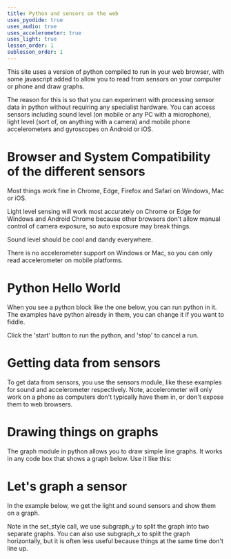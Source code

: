 ```yaml
---
title: Python and sensors on the web
uses_pyodide: true
uses_audio: true
uses_accelerometer: true
uses_light: true 
lesson_order: 1
sublesson_order: 1
---
```


This site uses a version of python compiled to run in your web browser, with some javascript added to allow you to read from sensors on your computer or phone and draw graphs. 

The reason for this is so that you can experiment with processing sensor data in python without requiring any specialist hardware. You can access sensors including sound level (on mobile or any PC with a microphone), light level (sort of, on anything with a camera) and mobile phone accelerometers and gyroscopes on Android or iOS.

# Browser and System Compatibility of the different sensors

Most things work fine in Chrome, Edge, Firefox and Safari on Windows, Mac or iOS.

Light level sensing will work most accurately on Chrome or Edge for Windows and Android Chrome because other
browsers don't allow manual control of camera exposure, so 
auto exposure may break things.

Sound level should be cool and dandy everywhere.

There is no accelerometer support on Windows or Mac, so you can only read accelerometer on mobile platforms.

# Python Hello World

When you see a python block like the one below, you can run python in it. The examples have python already in them, you can change it if you want to fiddle.

Click the 'start' button to run the python, and 'stop' to cancel a run.

<script>
makePyodideBox({
    codeString:`
# change the code below and click start to run
print ("hello web python")
`  ,hasConsole:true,showCode:true,editable:true,caption:"Hello world in python"})
</script>

# Getting data from sensors
To get data from sensors, you use the sensors module, like these examples for sound and accelerometer respectively. Note, accelerometer will only work on a phone as computers don't typically have them in, or don't expose them to web browsers. 

<script>
makePyodideBox({
    codeString:`
# we use time.sleep for delay
import time    
# load the sensors module
import sensors
while True:
    sound_level=sensors.sound.get_level()
    print(sound_level)
    time.sleep(0.1)
`  ,hasConsole:true,showCode:true,editable:true,caption:"Read sound sensor in python"})
</script>

<script>
makePyodideBox({
    codeString:`
# we use time.sleep for delay
import time    
# load the sensors module
import sensors
while True:
    # get xyz values of acceleration
    # can also use sensors.accel.get_magnitude()
    # to get the overall magnitude of acceleration
    (x,y,z)=sensors.accel.get_xyz()
    print(x,y,z,sep=',')
    time.sleep(0.1)
`  ,hasConsole:true,showCode:true,editable:true,caption:"Read smartphone accelerometer sensor in python"})
</script>

# Drawing things on graphs
The graph module in python allows you to draw simple line graphs. It works in any code box that shows a graph below. Use it like this:

<script>
makePyodideBox({
    codeString:`
# we use time.sleep for delay
import time    
# load the graphing module
import graphs
c=0
graphs.set_style("Straight","rgb(255,255,0)",-1,1)
graphs.set_style("Squared","rgb(0,255,0)",-1,1)
graphs.set_style("Cubed","blue",-1,1) 
while True:
    c=c+0.01
    if c>1:
        c=-1    
    graphs.on_value("Straight",c)
    graphs.on_value("Squared",c*c)
    graphs.on_value("Cubed",c*c*c)
    time.sleep(0.01)
`  ,hasConsole:true,hasGraph:true,showCode:true,editable:true,caption:"Show values on a graph in python"})
</script>

# Let's graph a sensor

In the example below, we get the light and sound sensors and show them on a graph.

Note in the set_style call, we use subgraph_y to split the graph into two separate graphs. You can also use subgraph_x
to split the graph horizontally, but it is often less useful because things at the same time don't line up.

<script>
makePyodideBox({
    codeString:`
# we use time.sleep for delay
import time    
# load the graphing module and sensors 
import graphs
import sensors
c=0
graphs.set_style("sound","rgb(255,255,0)",0,1,subgraph_y=0)
graphs.set_style("light","rgb(0,255,0)",0,1,subgraph_y=1)
while True:
    c=c+0.01
    if c>1:
        c=-1    
    sound_level=sensors.sound.get_level()
    light_level=sensors.light.get_level()
    print(sound_level,light_level,sep=",")
    graphs.on_value("light",light_level)
    graphs.on_value("sound",sound_level)
    time.sleep(0.1)
`  ,hasConsole:true,hasGraph:true,showCode:true,editable:true,caption:"Show light and sound on a graph"})
</script>

